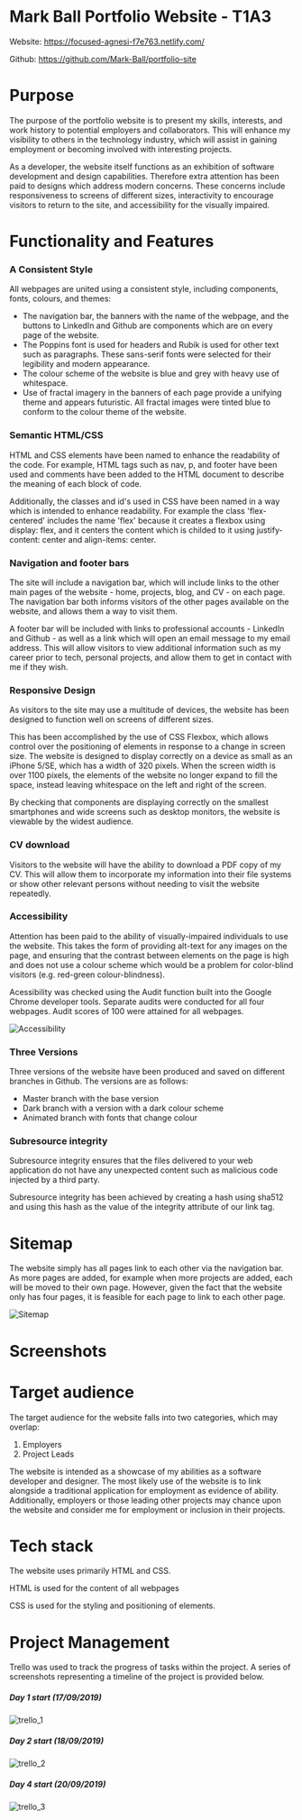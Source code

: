 # Mark Ball Portfolio Website - T1A3

Website: https://focused-agnesi-f7e763.netlify.com/

Github: https://github.com/Mark-Ball/portfolio-site

# Purpose

The purpose of the portfolio website is to present my skills, interests, and work history to potential employers and collaborators. This will enhance my visibility to others in the technology industry, which will assist in gaining employment or becoming involved with interesting projects.

As a developer, the website itself functions as an exhibition of software development and design capabilities. Therefore extra attention has been paid to designs which address modern concerns. These concerns include responsiveness to screens of different sizes, interactivity to encourage visitors to return to the site, and accessibility for the visually impaired.

# Functionality and Features

### A Consistent Style

All webpages are united using a consistent style, including components, fonts, colours, and themes:

- The navigation bar, the banners with the name of the webpage, and the buttons to LinkedIn and Github are components which are on every page of the website.
- The Poppins font is used for headers and Rubik is used for other text such as paragraphs. These sans-serif fonts were selected for their legibility and modern appearance.
- The colour scheme of the website is blue and grey with heavy use of whitespace.
- Use of fractal imagery in the banners of each page provide a unifying theme and appears futuristic. All fractal images were tinted blue to conform to the colour theme of the website.

### Semantic HTML/CSS

HTML and CSS elements have been named to enhance the readability of the code. For example, HTML tags such as nav, p, and footer have been used and comments have been added to the HTML document to describe the meaning of each block of code.

Additionally, the classes and id's used in CSS have been named in a way which is intended to enhance readability. For example the class 'flex-centered' includes the name 'flex' because it creates a flexbox using display: flex, and it centers the content which is childed to it using justify-content: center and align-items: center.

### Navigation and footer bars

The site will include a navigation bar, which will include links to the other main pages of the website - home, projects, blog, and CV - on each page. The navigation bar both informs visitors of the other pages available on the website, and allows them a way to visit them.

A footer bar will be included with links to professional accounts - LinkedIn and Github - as well as a link which will open an email message to my email address. This will allow visitors to view additional information such as my career prior to tech, personal projects, and allow them to get in contact with me if they wish.

### Responsive Design

As visitors to the site may use a multitude of devices, the website has been designed to function well on screens of different sizes. 

This has been accomplished by the use of CSS Flexbox, which allows control over the positioning of elements in response to a change in screen size. The website is designed to display correctly on a device as small as an iPhone 5/SE, which has a width of 320 pixels. When the screen width is over 1100 pixels, the elements of the website no longer expand to fill the space, instead leaving whitespace on the left and right of the screen.

By checking that components are displaying correctly on the smallest smartphones and wide screens such as desktop monitors, the website is viewable by the widest audience.

### CV download

Visitors to the website will have the ability to download a PDF copy of my CV. This will allow them to incorporate my information into their file systems or show other relevant persons without needing to visit the website repeatedly.

### Accessibility

Attention has been paid to the ability of visually-impaired individuals to use the website. This takes the form of providing alt-text for any images on the page, and ensuring that the contrast between elements on the page is high and does not use a colour scheme which would be a problem for color-blind visitors (e.g. red-green colour-blindness).

Acessibility was checked using the Audit function built into the Google Chrome developer tools. Separate audits were conducted for all four webpages. Audit scores of 100 were attained for all webpages.

![Accessibility](./docs/accessibility_score.jpg)

### Three Versions

Three versions of the website have been produced and saved on different branches in Github. The versions are as follows:

- Master branch with the base version
- Dark branch with a version with a dark colour scheme
- Animated branch with fonts that change colour

### Subresource integrity

Subresource integrity ensures that the files delivered to your web application do not have any unexpected content such as malicious code injected by a third party.

Subresource integrity has been achieved by creating a hash using sha512 and using this hash as the value of the integrity attribute of our link tag. 

# Sitemap

The website simply has all pages link to each other via the navigation bar. As more pages are added, for example when more projects are added, each will be moved to their own page. However, given the fact that the website only has four pages, it is feasible for each page to link to each other page.

![Sitemap](./docs/sitemap.jpg)

# Screenshots


# Target audience

The target audience for the website falls into two categories, which may overlap:

1. Employers
2. Project Leads

The website is intended as a showcase of my abilities as a software developer and designer. The most likely use of the website is to link alongside a traditional application for employment as evidence of ability. Additionally, employers or those leading other projects may chance upon the website and consider me for employment or inclusion in their projects.

# Tech stack
The website uses primarily HTML and CSS.

HTML is used for the content of all webpages

CSS is used for the styling and positioning of elements.

# Project Management

Trello was used to track the progress of tasks within the project. A series of screenshots representing a timeline of the project is provided below.

##### Day 1 start (17/09/2019)
![trello_1](./docs/trello_1.jpg)

##### Day 2 start (18/09/2019)
![trello_2](./docs/trello_2.jpg)

##### Day 4 start (20/09/2019)
![trello_3](./docs/trello_3.jpg)
